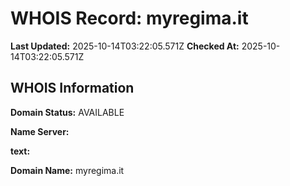 # WHOIS Record: myregima.it

**Last Updated:** 2025-10-14T03:22:05.571Z
**Checked At:** 2025-10-14T03:22:05.571Z

## WHOIS Information

**Domain Status:** AVAILABLE

**Name Server:** 

**text:** 

**Domain Name:** myregima.it

